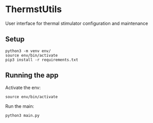 # ThermstUtils
User interface for thermal stimulator configuration and maintenance

## Setup

```
python3 -m venv env/
source env/bin/activate
pip3 install -r requirements.txt

```

## Running the app

Activate the env:
```
source env/bin/activate
```
Run the main:
```
python3 main.py
```